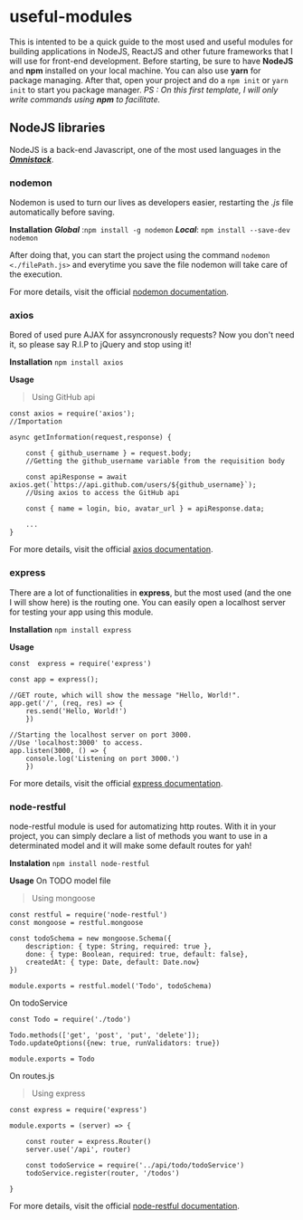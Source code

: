 
# useful-modules
This is intented to be a quick guide to the most used and useful modules for building applications in NodeJS, ReactJS and other future frameworks that I will use for front-end development.
Before starting, be sure to have **NodeJS** and **npm** installed on your local machine. You can also use **yarn** for package managing.
After that, open your project and do a `npm init` or `yarn init` to start you package manager.
*PS : On this first template, I will only write commands using **npm** to facilitate.* 

## NodeJS libraries

NodeJS is a back-end Javascript, one of the most used languages in the ***[Omnistack](https://medium.com/@cesar.will.hilario/omnistack-um-desenvolvedor-javascript-omnipresente-por-c%C3%A9sar-hil%C3%A1rio-3ce29d280bf8)***.

### nodemon

Nodemon is used to turn our lives as developers easier, restarting the *.js* file automatically before saving.

**Installation**
***Global*** :`npm install -g nodemon`
***Local***: `npm install --save-dev nodemon`

After doing that, you can start the project using the command `nodemon <./filePath.js>` and everytime you save the file nodemon will take care of the execution.

For more details, visit the official [nodemon documentation](https://www.npmjs.com/package/nodemon).

### axios
Bored of used pure AJAX for assyncronously requests? Now you don't need it, so please say R.I.P to jQuery and stop using it! 

**Installation**
`npm install axios`

**Usage**
>Using GitHub api
```
const axios = require('axios');
//Importation

async getInformation(request,response) {
	
	const { github_username } = request.body;
	//Getting the github_username variable from the requisition body
	
	const apiResponse = await axios.get(`https://api.github.com/users/${github_username}`);
	//Using axios to access the GitHub api
    
    const { name = login, bio, avatar_url } = apiResponse.data;

	...
}
```

For more details, visit the official [axios documentation](https://github.com/axios/axios).
### express

There are a lot of functionalities in **express**, but the most used (and the one I will show here) is the routing one. 
You can easily open a localhost server for testing your app using this module.

**Installation**
`npm install express`

**Usage**
```
const  express = require('express')

const app = express();

//GET route, which will show the message "Hello, World!".
app.get('/', (req, res) => {
	res.send('Hello, World!')
	})

//Starting the localhost server on port 3000. 
//Use 'localhost:3000' to access.
app.listen(3000, () => {
	console.log('Listening on port 3000.')
	})
```
For more details, visit the official [express documentation](https://expressjs.com/pt-br/starter/installing.html).

### node-restful

node-restful module is used for automatizing http routes. With it in your project, you can simply declare a list of methods you want to use in a determinated model and it will make some default routes for yah!

**Instalation**
`npm install node-restful`

**Usage**
On TODO model file 
> Using mongoose

```
const restful = require('node-restful')
const mongoose = restful.mongoose

const todoSchema = new mongoose.Schema({
    description: { type: String, required: true },
    done: { type: Boolean, required: true, default: false},
    createdAt: { type: Date, default: Date.now}
})

module.exports = restful.model('Todo', todoSchema)
```
On todoService
```
const Todo = require('./todo')

Todo.methods(['get', 'post', 'put', 'delete']);
Todo.updateOptions({new: true, runValidators: true})

module.exports = Todo
```
On routes.js
> Using express
```
const express = require('express')

module.exports = (server) => {

    const router = express.Router()
    server.use('/api', router)

    const todoService = require('../api/todo/todoService')
    todoService.register(router, '/todos')
    
}
```
For more details, visit the official [node-restful documentation](https://github.com/baugarten/node-restful).
